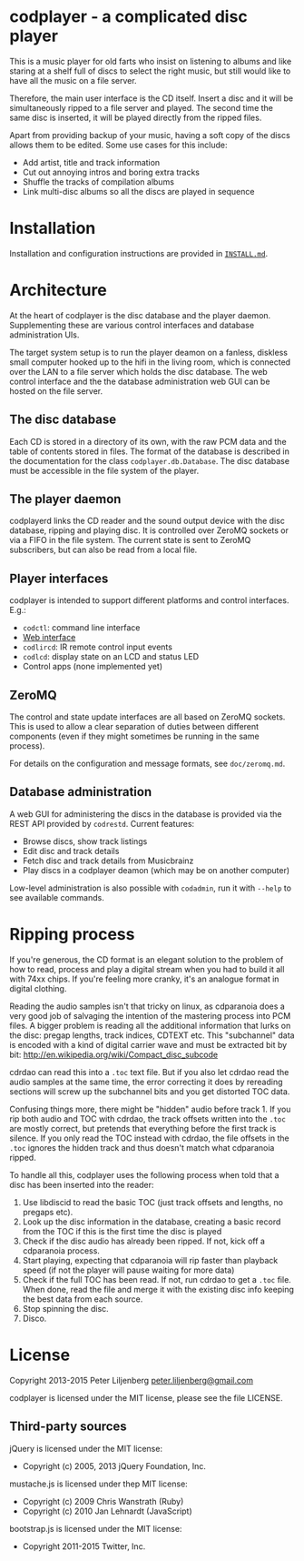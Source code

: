 codplayer - a complicated disc player
=====================================

This is a music player for old farts who insist on listening to albums
and like staring at a shelf full of discs to select the right music,
but still would like to have all the music on a file server.

Therefore, the main user interface is the CD itself.  Insert a disc
and it will be simultaneously ripped to a file server and played.  The
second time the same disc is inserted, it will be played directly from
the ripped files.

Apart from providing backup of your music, having a soft copy of the
discs allows them to be edited.  Some use cases for this include:

* Add artist, title and track information
* Cut out annoying intros and boring extra tracks
* Shuffle the tracks of compilation albums
* Link multi-disc albums so all the discs are played in sequence


Installation
============

Installation and configuration instructions are provided in
[`INSTALL.md`](https://github.com/petli/codplayer/blob/master/INSTALL.md).


Architecture
============

At the heart of codplayer is the disc database and the player daemon.
Supplementing these are various control interfaces and database
administration UIs.

The target system setup is to run the player deamon on a fanless,
diskless small computer hooked up to the hifi in the living room,
which is connected over the LAN to a file server which holds the disc
database.  The web control interface and the the database
administration web GUI can be hosted on the file server.


The disc database
-----------------

Each CD is stored in a directory of its own, with the raw PCM data and
the table of contents stored in files.  The format of the database is
described in the documentation for the class `codplayer.db.Database`.
The disc database must be accessible in the file system of the player.


The player daemon
-----------------

codplayerd links the CD reader and the sound output device with the
disc database, ripping and playing disc.  It is controlled over ZeroMQ
sockets or via a FIFO in the file system.  The current state is sent
to ZeroMQ subscribers, but can also be read from a local file.


Player interfaces
-----------------

codplayer is intended to support different platforms and control
interfaces.  E.g.:

* `codctl`: command line interface
* [Web interface](https://github.com/petli/codplayer-control-node)
* `codlircd`: IR remote control input events
* `codlcd`: display state on an LCD and status LED
* Control apps (none implemented yet)


ZeroMQ
------

The control and state update interfaces are all based on ZeroMQ
sockets.  This is used to allow a clear separation of duties between
different components (even if they might sometimes be running in the
same process).

For details on the configuration and message formats, see
`doc/zeromq.md`.


Database administration
-----------------------

A web GUI for administering the discs in the database is provided via
the REST API provided by `codrestd`.  Current features:

* Browse discs, show track listings
* Edit disc and track details
* Fetch disc and track details from Musicbrainz
* Play discs in a codplayer deamon (which may be on another computer)

Low-level administration is also possible with `codadmin`, run it with
`--help` to see available commands.


Ripping process
===============

If you're generous, the CD format is an elegant solution to the
problem of how to read, process and play a digital stream when you had
to build it all with 74xx chips.  If you're feeling more cranky, it's
an analogue format in digital clothing.

Reading the audio samples isn't that tricky on linux, as cdparanoia
does a very good job of salvaging the intention of the mastering
process into PCM files.  A bigger problem is reading all the
additional information that lurks on the disc: pregap lengths, track
indices, CDTEXT etc.  This "subchannel" data is encoded with a kind of
digital carrier wave and must be extracted bit by bit:
http://en.wikipedia.org/wiki/Compact_disc_subcode

cdrdao can read this into a `.toc` text file.  But if you also let
cdrdao read the audio samples at the same time, the error correcting
it does by rereading sections will screw up the subchannel bits and
you get distorted TOC data.

Confusing things more, there might be "hidden" audio before track 1.
If you rip both audio and TOC with cdrdao, the track offsets written
into the `.toc` are mostly correct, but pretends that everything
before the first track is silence.  If you only read the TOC instead
with cdrdao, the file offsets in the `.toc` ignores the hidden track
and thus doesn't match what cdparanoia ripped.

To handle all this, codplayer uses the following process when told
that a disc has been inserted into the reader:

1. Use libdiscid to read the basic TOC (just track offsets and
   lengths, no pregaps etc).
2. Look up the disc information in the database, creating a basic
   record from the TOC if this is the first time the disc is played
3. Check if the disc audio has already been ripped.  If not, kick off
   a cdparanoia process.
4. Start playing, expecting that cdparanoia will rip faster than
   playback speed (if not the player will pause waiting for more data)
5. Check if the full TOC has been read.  If not, run cdrdao to get a
   `.toc` file.  When done, read the file and merge it with the
   existing disc info keeping the best data from each source.
6. Stop spinning the disc.
7. Disco.


License
=======

Copyright 2013-2015 Peter Liljenberg <peter.liljenberg@gmail.com>

codplayer is licensed under the MIT license, please see the file
LICENSE.


Third-party sources
------------------

jQuery is licensed under the MIT license:
* Copyright (c) 2005, 2013 jQuery Foundation, Inc.

mustache.js is licensed under thep MIT license:
* Copyright (c) 2009 Chris Wanstrath (Ruby)
* Copyright (c) 2010 Jan Lehnardt (JavaScript)

bootstrap.js is licensed under the MIT license:
* Copyright 2011-2015 Twitter, Inc.


